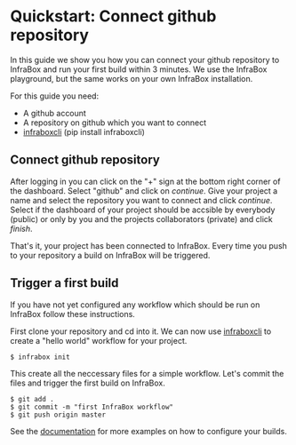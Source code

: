 # Quickstart: Connect github repository
In this guide we show you how you can connect your github repository to InfraBox and run your first build within 3 minutes. We use the InfraBox playground, but the same works on your own InfraBox installation.

For this guide you need:

- A github account
- A repository on github which you want to connect
- [infraboxcli](https://github.com/InfraBox/cli) (pip install infraboxcli)

## Connect github repository
After logging in you can click on the "+" sign at the bottom right corner of the dashboard. Select "github" and click on *continue*. Give your project a name and select the repository you want to connect and click *continue*. Select if the dashboard of your project should be accsible by everybody (public) or only by you and the projects collaborators (private) and click *finish*.

That's it, your project has been connected to InfraBox. Every time you push to your repository a build on InfraBox will be triggered.

## Trigger a first build
If you have not yet configured any workflow which should be run on InfraBox follow these instructions.

First clone your repository and cd into it. We can now use [infraboxcli](https://github.com/InfraBox/cli) to create a "hello world" workflow for your project.

    $ infrabox init

This create all the neccessary files for a simple workflow. Let's commit the files and trigger the first build on InfraBox.

    $ git add .
    $ git commit -m "first InfraBox workflow"
    $ git push origin master

See the [documentation](https://github.com/SAP/InfraBox/blob/master/docs/doc.md) for more examples on how to configure your builds.
